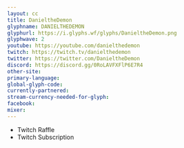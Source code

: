 ```yaml
---
layout: cc
title: DanieltheDemon
glyphname: DANIELTHEDEMON
glyphurl: https://i.glyphs.wf/glyphs/DanieltheDemon.png
glyphwave: 2
youtube: https://youtube.com/danielthedemon
twitch: https://twitch.tv/danielthedemon
twitter: https://twitter.com/DanieltheDemon
discord: https://discord.gg/0RoLAVFXFlP6E7R4
other-site: 
primary-language: 
global-glyph-code: 
currently-partnered: 
stream-currency-needed-for-glyph: 
facebook: 
mixer: 
---
```

* Twitch Raffle
* Twitch Subscription
